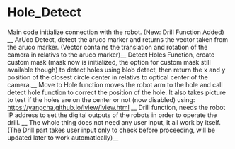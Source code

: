 # Hole_Detect

Main code initialize connection with the robot. (New: Drill Function Added) __
ArUco Detect, detect the aruco marker and returns the vector taken from the aruco marker. (Vector contains the translation and rotation of the camera in relativs to the aruco marker)__
Detect Holes Function, create custom mask (mask now is initialized, the option for custom mask still available though) to detect holes using blob detect, then return the x and y position of the closest circle center in relativs to optical center of the camera.__
Move to Hole function moves the robot arm to the hole and call detect hole function to correct the position of the hole. It also takes picture to test if the holes are on the center or not (now disabled) using: https://yangcha.github.io/iview/iview.html __
Drill function, needs the robot IP address to set the digital outputs of the robots in order to operate the drill. __
The whole thing does not need any user input, it all work by itself. (The Drill part takes user input only to check before proceeding, will be updated later to work automatically)__
